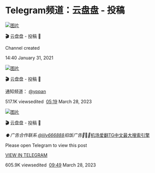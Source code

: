# Telegram频道：云盘盘 - 投稿

[![图片](https://cdn5.cdn-telegram.org/file/BF0hTCaTs1S5HecL5wYfZrGi2espYu2ve95Gltqktk0X-sd1Vqw5ZrP8jUpYjozLltJyCbQSPe__fkDmw8EXq9-9o9Tf-YYAwOqmLXsIwQuzwKP06FtEDYqAA17XFpE0UEZAxarIIdRBhJW8VLotWiMXEHEAjonPbl9l_AFLrV-BWNubP-NbMSAtLM18YMuDqy-zjkrC3B3VXU9HgXdBtbe08Nnzo3QnfdZe8SPYh5-Q_2yFF566uBdIPh9lKtmbd7P2ociIXxCLMp8AtmFHgH0kRJspMfJKMQic6xJgB5eMTyHKhygCn_OuTt6Ep24fpn2vfyR8iA_EraNnmKTE3w.jpg)](https://t.me/yunpanpan)

**🎬** 云盘盘 - 投稿 **🚦**

Channel created

14:40
January 31, 2021

[![图片](https://cdn5.cdn-telegram.org/file/BF0hTCaTs1S5HecL5wYfZrGi2espYu2ve95Gltqktk0X-sd1Vqw5ZrP8jUpYjozLltJyCbQSPe__fkDmw8EXq9-9o9Tf-YYAwOqmLXsIwQuzwKP06FtEDYqAA17XFpE0UEZAxarIIdRBhJW8VLotWiMXEHEAjonPbl9l_AFLrV-BWNubP-NbMSAtLM18YMuDqy-zjkrC3B3VXU9HgXdBtbe08Nnzo3QnfdZe8SPYh5-Q_2yFF566uBdIPh9lKtmbd7P2ociIXxCLMp8AtmFHgH0kRJspMfJKMQic6xJgB5eMTyHKhygCn_OuTt6Ep24fpn2vfyR8iA_EraNnmKTE3w.jpg)](https://t.me/yunpanpan)

**🎬** 云盘盘 - 投稿 **🚦**

通知频道： [@yppan](https://t.me/yppan)

517.1K viewsedited  [05:19](https://t.me/yunpanpan/30171)
March 28, 2023

[![图片](https://cdn5.cdn-telegram.org/file/BF0hTCaTs1S5HecL5wYfZrGi2espYu2ve95Gltqktk0X-sd1Vqw5ZrP8jUpYjozLltJyCbQSPe__fkDmw8EXq9-9o9Tf-YYAwOqmLXsIwQuzwKP06FtEDYqAA17XFpE0UEZAxarIIdRBhJW8VLotWiMXEHEAjonPbl9l_AFLrV-BWNubP-NbMSAtLM18YMuDqy-zjkrC3B3VXU9HgXdBtbe08Nnzo3QnfdZe8SPYh5-Q_2yFF566uBdIPh9lKtmbd7P2ociIXxCLMp8AtmFHgH0kRJspMfJKMQic6xJgB5eMTyHKhygCn_OuTt6Ep24fpn2vfyR8iA_EraNnmKTE3w.jpg)](https://t.me/yunpanpan)

**🎬** 云盘盘 - 投稿 **🚦**

_**⬆️**_广告合作联系 [@lily666888](https://t.me/lily666888)掐饭广告_**🥰**_🥰_🥰_[机场爱翻](https://t.me/yunpanpan/74320)[TG中文最大搜索引擎](https://t.me/zaihuanews/27)

Please open Telegram to view this post

[VIEW IN TELEGRAM](https://t.me/yunpanpan/30199)

605.9K viewsedited  [09:49](https://t.me/yunpanpan/30199)
March 28, 2023
